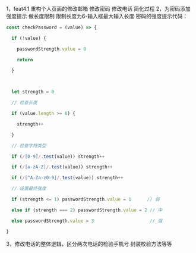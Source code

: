 1，feat4.1 重构个人页面的修改邮箱  修改密码 修改电话 简化过程
2，为密码添加强度提示 做长度限制 限制长度为6-输入框最大输入长度
密码的强度提示代码：
```js
const checkPassword = (value) => {

  if (!value) {

    passwordStrength.value = 0

    return

  }

  

  let strength = 0

  // 检查长度

  if (value.length >= 6) {

    strength++

  }

  // 检查字符类型

  if (/[0-9]/.test(value)) strength++

  if (/[a-zA-Z]/.test(value)) strength++

  if (/[^A-Za-z0-9]/.test(value)) strength++

  // 设置最终强度

  if (strength <= 1) passwordStrength.value = 1      // 弱

  else if (strength === 2) passwordStrength.value = 2 // 中

  else passwordStrength.value = 3                     // 强

}
```
3，修改电话的整体逻辑，区分两次电话的检验手机号 封装校验方法等等